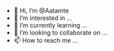 - 👋 Hi, I’m @Aatamte
- 👀 I’m interested in ...
- 🌱 I’m currently learning ...
- 💞️ I’m looking to collaborate on ...
- 📫 How to reach me ...

<!---
Aatamte/Aatamte is a ✨ special ✨ repository because its `README.md` (this file) appears on your GitHub profile.
You can click the Preview link to take a look at your changes.
--->
